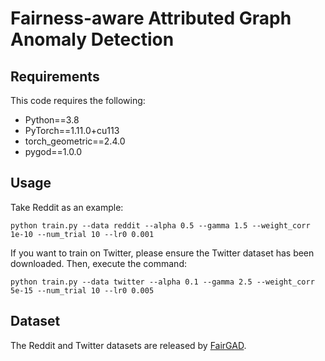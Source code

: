 # Fairness-aware Attributed Graph Anomaly Detection

## Requirements
This code requires the following:
- Python==3.8
- PyTorch==1.11.0+cu113
- torch_geometric==2.4.0
- pygod==1.0.0

## Usage
Take Reddit as an example:

```
python train.py --data reddit --alpha 0.5 --gamma 1.5 --weight_corr 1e-10 --num_trial 10 --lr0 0.001
```

If you want to train on Twitter, please ensure the Twitter dataset has been downloaded. Then, execute the command:

```
python train.py --data twitter --alpha 0.1 --gamma 2.5 --weight_corr 5e-15 --num_trial 10 --lr0 0.005
```

## Dataset
The Reddit and Twitter datasets are released by [FairGAD](https://openreview.net/forum?id=3cE6NKYy8x).
